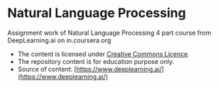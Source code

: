 # Natural Language Processing
Assignment work of Natural Language Processing 4 part course from DeepLearning.ai on in.coursera.org

- The content is licensed under [Creative Commons Licence](https://creativecommons.org/licenses/by-sa/2.0/legalcode).
- The repository content is for education purpose only.
- Source of content: [https://www.deeplearning.ai/](https://www.deeplearning.ai/)